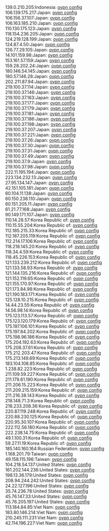139.0.210.205:Indonesia: [ovpn config](vpn/139_0_210_205.ovpn)  
106.139.175.217:Japan: [ovpn config](vpn/106_139_175_217.ovpn)  
106.156.37.107:Japan: [ovpn config](vpn/106_156_37_107.ovpn)  
106.163.185.210:Japan: [ovpn config](vpn/106_163_185_210.ovpn)  
110.130.175.123:Japan: [ovpn config](vpn/110_130_175_123.ovpn)  
118.154.236.205:Japan: [ovpn config](vpn/118_154_236_205.ovpn)  
124.219.128.199:Japan: [ovpn config](vpn/124_219_128_199.ovpn)  
124.87.4.50:Japan: [ovpn config](vpn/124_87_4_50.ovpn)  
126.77.29.105:Japan: [ovpn config](vpn/126_77_29_105.ovpn)  
14.101.159.98:Japan: [ovpn config](vpn/14_101_159_98.ovpn)  
153.161.57.159:Japan: [ovpn config](vpn/153_161_57_159.ovpn)  
159.28.202.24:Japan: [ovpn config](vpn/159_28_202_24.ovpn)  
180.146.54.145:Japan: [ovpn config](vpn/180_146_54_145.ovpn)  
180.57.146.28:Japan: [ovpn config](vpn/180_57_146_28.ovpn)  
202.211.87.94:Japan: [ovpn config](vpn/202_211_87_94.ovpn)  
219.100.37.114:Japan: [ovpn config](vpn/219_100_37_114.ovpn)  
219.100.37.146:Japan: [ovpn config](vpn/219_100_37_146.ovpn)  
219.100.37.163:Japan: [ovpn config](vpn/219_100_37_163.ovpn)  
219.100.37.177:Japan: [ovpn config](vpn/219_100_37_177.ovpn)  
219.100.37.179:Japan: [ovpn config](vpn/219_100_37_179.ovpn)  
219.100.37.181:Japan: [ovpn config](vpn/219_100_37_181.ovpn)  
219.100.37.186:Japan: [ovpn config](vpn/219_100_37_186.ovpn)  
219.100.37.198:Japan: [ovpn config](vpn/219_100_37_198.ovpn)  
219.100.37.207:Japan: [ovpn config](vpn/219_100_37_207.ovpn)  
219.100.37.221:Japan: [ovpn config](vpn/219_100_37_221.ovpn)  
219.100.37.26:Japan: [ovpn config](vpn/219_100_37_26.ovpn)  
219.100.37.30:Japan: [ovpn config](vpn/219_100_37_30.ovpn)  
219.100.37.31:Japan: [ovpn config](vpn/219_100_37_31.ovpn)  
219.100.37.49:Japan: [ovpn config](vpn/219_100_37_49.ovpn)  
219.100.37.9:Japan: [ovpn config](vpn/219_100_37_9.ovpn)  
219.100.37.98:Japan: [ovpn config](vpn/219_100_37_98.ovpn)  
222.11.195.194:Japan: [ovpn config](vpn/222_11_195_194.ovpn)  
223.134.232.13:Japan: [ovpn config](vpn/223_134_232_13.ovpn)  
27.95.134.147:Japan: [ovpn config](vpn/27_95_134_147.ovpn)  
42.151.105.181:Japan: [ovpn config](vpn/42_151_105_181.ovpn)  
60.104.11.138:Japan: [ovpn config](vpn/60_104_11_138.ovpn)  
60.150.238.110:Japan: [ovpn config](vpn/60_150_238_110.ovpn)  
60.151.205.11:Japan: [ovpn config](vpn/60_151_205_11.ovpn)  
61.21.77.168:Japan: [ovpn config](vpn/61_21_77_168.ovpn)  
90.149.171.107:Japan: [ovpn config](vpn/90_149_171_107.ovpn)  
110.14.28.57:Korea Republic of: [ovpn config](vpn/110_14_28_57.ovpn)  
110.15.55.204:Korea Republic of: [ovpn config](vpn/110_15_55_204.ovpn)  
112.185.215.33:Korea Republic of: [ovpn config](vpn/112_185_215_33.ovpn)  
112.187.205.119:Korea Republic of: [ovpn config](vpn/112_187_205_119.ovpn)  
112.214.17.106:Korea Republic of: [ovpn config](vpn/112_214_17_106.ovpn)  
118.218.145.20:Korea Republic of: [ovpn config](vpn/118_218_145_20.ovpn)  
118.34.4.59:Korea Republic of: [ovpn config](vpn/118_34_4_59.ovpn)  
118.45.226.153:Korea Republic of: [ovpn config](vpn/118_45_226_153.ovpn)  
121.133.239.212:Korea Republic of: [ovpn config](vpn/121_133_239_212.ovpn)  
121.133.58.93:Korea Republic of: [ovpn config](vpn/121_133_58_93.ovpn)  
121.144.135.216:Korea Republic of: [ovpn config](vpn/121_144_135_216.ovpn)  
121.152.119.65:Korea Republic of: [ovpn config](vpn/121_152_119_65.ovpn)  
121.155.170.97:Korea Republic of: [ovpn config](vpn/121_155_170_97.ovpn)  
121.173.84.98:Korea Republic of: [ovpn config](vpn/121_173_84_98.ovpn)  
121.190.183.171:Korea Republic of: [ovpn config](vpn/121_190_183_171.ovpn)  
125.128.10.215:Korea Republic of: [ovpn config](vpn/125_128_10_215.ovpn)  
14.44.23.55:Korea Republic of: [ovpn config](vpn/14_44_23_55.ovpn)  
14.56.98.14:Korea Republic of: [ovpn config](vpn/14_56_98_14.ovpn)  
175.123.113.57:Korea Republic of: [ovpn config](vpn/175_123_113_57.ovpn)  
175.123.120.179:Korea Republic of: [ovpn config](vpn/175_123_120_179.ovpn)  
175.197.106.101:Korea Republic of: [ovpn config](vpn/175_197_106_101.ovpn)  
175.197.84.202:Korea Republic of: [ovpn config](vpn/175_197_84_202.ovpn)  
175.198.96.186:Korea Republic of: [ovpn config](vpn/175_198_96_186.ovpn)  
175.204.192.63:Korea Republic of: [ovpn config](vpn/175_204_192_63.ovpn)  
175.208.37.61:Korea Republic of: [ovpn config](vpn/175_208_37_61.ovpn)  
175.212.203.47:Korea Republic of: [ovpn config](vpn/175_212_203_47.ovpn)  
175.213.149.69:Korea Republic of: [ovpn config](vpn/175_213_149_69.ovpn)  
183.104.108.85:Korea Republic of: [ovpn config](vpn/183_104_108_85.ovpn)  
1.238.82.223:Korea Republic of: [ovpn config](vpn/1_238_82_223.ovpn)  
211.109.59.227:Korea Republic of: [ovpn config](vpn/211_109_59_227.ovpn)  
211.179.61.190:Korea Republic of: [ovpn config](vpn/211_179_61_190.ovpn)  
211.206.15.223:Korea Republic of: [ovpn config](vpn/211_206_15_223.ovpn)  
211.209.215.159:Korea Republic of: [ovpn config](vpn/211_209_215_159.ovpn)  
211.216.38.143:Korea Republic of: [ovpn config](vpn/211_216_38_143.ovpn)  
218.148.71.3:Korea Republic of: [ovpn config](vpn/218_148_71_3.ovpn)  
218.233.208.36:Korea Republic of: [ovpn config](vpn/218_233_208_36.ovpn)  
220.87.119.248:Korea Republic of: [ovpn config](vpn/220_87_119_248.ovpn)  
220.88.230.125:Korea Republic of: [ovpn config](vpn/220_88_230_125.ovpn)  
220.95.30.107:Korea Republic of: [ovpn config](vpn/220_95_30_107.ovpn)  
222.112.56.180:Korea Republic of: [ovpn config](vpn/222_112_56_180.ovpn)  
222.238.14.75:Korea Republic of: [ovpn config](vpn/222_238_14_75.ovpn)  
49.1.100.31:Korea Republic of: [ovpn config](vpn/49_1_100_31.ovpn)  
59.27.11.19:Korea Republic of: [ovpn config](vpn/59_27_11_19.ovpn)  
185.140.160.164:Russian Federation: [ovpn config](vpn/185_140_160_164.ovpn)  
1.168.201.79:Taiwan: [ovpn config](vpn/1_168_201_79.ovpn)  
49.158.115.196:Taiwan: [ovpn config](vpn/49_158_115_196.ovpn)  
104.218.54.137:United States: [ovpn config](vpn/104_218_54_137.ovpn)  
161.202.144.236:United States: [ovpn config](vpn/161_202_144_236.ovpn)  
198.13.36.179:United States: [ovpn config](vpn/198_13_36_179.ovpn)  
208.94.244.242:United States: [ovpn config](vpn/208_94_244_242.ovpn)  
24.22.127.196:United States: [ovpn config](vpn/24_22_127_196.ovpn)  
35.74.236.78:United States: [ovpn config](vpn/35_74_236_78.ovpn)  
45.76.147.33:United States: [ovpn config](vpn/45_76_147_33.ovpn)  
45.76.205.197:United States: [ovpn config](vpn/45_76_205_197.ovpn)  
113.184.84.85:Viet Nam: [ovpn config](vpn/113_184_84_85.ovpn)  
183.80.146.214:Viet Nam: [ovpn config](vpn/183_80_146_214.ovpn)  
210.245.111.231:Viet Nam: [ovpn config](vpn/210_245_111_231.ovpn)  
42.114.196.227:Viet Nam: [ovpn config](vpn/42_114_196_227.ovpn)  
